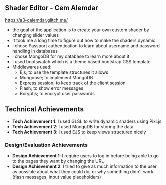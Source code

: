 ## Shader Editor - Cem Alemdar

https://a3-calemdar.glitch.me/



- the goal of the application is to create your own custom shader by changing slider values
- It took me a long time to figure out how to make the shaders dynamic
- I chose Passport authentication to learn about username and password handling in databases
- I chose MongoDB for my database to learn more about it
- I used bootswatch which is a theme based bootstrap CSS template
- Middlewares used:
  - Ejs; to use the template structures it allows
  - Mongoose; to implement MongoDB
  - Express session; to keep track of the client session
  - Flash; to show error messages
  - Bcryptjs; to encrypt user passwords

## Technical Achievements
- **Tech Achievement 1**: I used GLSL to write dynamic shaders using Pixi.js
- **Tech Achievement 2**: I used MongoDB for storing the data
- **Tech Achievement 3**: I used EJS to keep views structured nicely

### Design/Evaluation Achievements
- **Design Achievement 1**: I require users to log in before being able to go to the pages they want by changing the URL
- **Design Achievement 2**: I tried to give as much information to the user as possible about what they could do, or why something didn't work (flash messages, input value placeholders)
